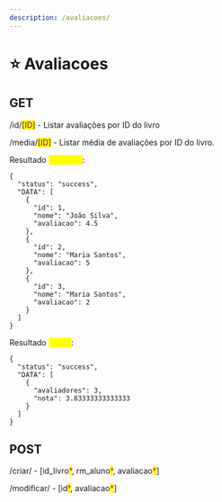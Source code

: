 ```yaml
---
description: /avaliacoes/
---
```


# ⭐ Avaliacoes

## GET

/id/<mark style="color:purple;">\[ID]</mark> - Listar avaliações por ID do livro

/media/<mark style="color:purple;">\[ID]</mark> - Listar média de avaliações por ID do livro.

Resultado <mark style="color:yellow;">Listagem</mark>:

```
{
  "status": "success",
  "DATA": [
    {
      "id": 1,
      "nome": "João Silva",
      "avaliacao": 4.5
    },
    {
      "id": 2,
      "nome": "Maria Santos",
      "avaliacao": 5
    },
    {
      "id": 3,
      "nome": "Maria Santos",
      "avaliacao": 2
    }
  ]
}
```

Resultado <mark style="color:yellow;">média</mark>:

```
{
  "status": "success",
  "DATA": [
    {
      "avaliadores": 3,
      "nota": 3.83333333333333
    }
  ]
}
```

## POST

/criar/ - \[id\_livro<mark style="color:red;">\*</mark>, rm\_aluno<mark style="color:red;">\*</mark>, avaliacao<mark style="color:red;">\*</mark>]

/modificar/ - \[id<mark style="color:red;">\*</mark>, avaliacao<mark style="color:red;">\*</mark>]

